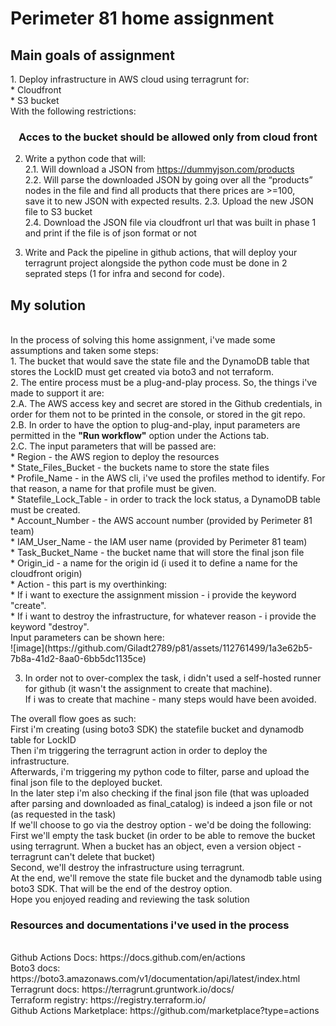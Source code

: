 <h1>Perimeter 81 home assignment</h1>
<h2>Main goals of assignment</h2>
1. Deploy infrastructure in AWS cloud using terragrunt for: <br>
    * Cloudfront <br>
    * S3 bucket <br>
With the following restrictions: <br>
<b><div align="center"><h3>Acces to the bucket should be allowed only from cloud front</b></div></h3>

2. Write a python code that will: <br>
2.1. Will download a JSON from https://dummyjson.com/products <br>
2.2. Will parse the downloaded JSON by going over all the “products” nodes in the file and find all products that there prices are >=100, <br>
save it to new JSON with expected results.
2.3. Upload the new JSON file to S3 bucket <br>
2.4. Download the JSON file via cloudfront url that was built in phase 1 and print if the file is of json format or not<br>

3. Write and Pack the pipeline in github actions, that will deploy your terragrunt project alongside the python code must be done in 2 seprated steps
(1 for infra and second for code).

<h2>My solution</h2><br>
In the process of solving this home assignment, i've made some assumptions and taken some steps:<br>
1. The bucket that would save the state file and the DynamoDB table that stores the LockID must get created via boto3 and not terraform. <br>
2. The entire process must be a plug-and-play process. So, the things i've made to support it are:<br>
2.A. The AWS access key and secret are stored in the Github credentials, in order for them not to be printed in the console, or stored in the git repo. <br>
2.B. In order to have the option to plug-and-play, input parameters are permitted in the <b>"Run workflow"</b> option under the Actions tab. <br>
2.C. The input parameters that will be passed are:<br>
    * Region - the AWS region to deploy the resources<br>
    * State_Files_Bucket - the buckets name to store the state files<br>
    * Profile_Name - in the AWS cli, i've used the profiles method to identify. For that reason, a name for that profile must be given.<br>
    * Statefile_Lock_Table - in order to track the lock status, a DynamoDB table must be created.<br>
    * Account_Number - the AWS account number (provided by Perimeter 81 team)<br>
    * IAM_User_Name - the IAM user name (provided by Perimeter 81 team)<br>
    * Task_Bucket_Name - the bucket name that will store the final json file<br>
    * Origin_id - a name for the origin id (i used it to define a name for the cloudfront origin)<br>
    * Action - this part is my overthinking:<br>
      * If i want to execture the assignment mission - i provide the keyword "create".<br> 
      * If i want to destroy the infrastructure, for whatever reason - i provide the keyword "destroy". <br>
Input parameters can be shown here:<br>
![image](https://github.com/Giladt2789/p81/assets/112761499/1a3e62b5-7b8a-41d2-8aa0-6bb5dc1135ce)

3. In order not to over-complex the task, i didn't used a self-hosted runner for github (it wasn't the assignment to create that machine).<br>
If i was to create that machine - many steps would have been avoided.<br>

The overall flow goes as such:<br>
First i'm creating (using boto3 SDK) the statefile bucket and dynamodb table for LockID <br>
Then i'm triggering the terragrunt action in order to deploy the infrastructure.<br>
Afterwards, i'm triggering my python code to filter, parse and upload the final json file to the deployed bucket. <br>
In the later step i'm also checking if the final json file (that was uploaded after parsing and downloaded as final_catalog) is indeed a json file or not (as requested in the task)<br>
If we'll choose to go via the destroy option - we'd be doing the following:<br>
First we'll empty the task bucket (in order to be able to remove the bucket using terragrunt. When a bucket has an object, even a version object - terragrunt can't delete that bucket)<br>
Second, we'll destroy the infrastructure using terragrunt.<br>
At the end, we'll remove the state file bucket and the dynamodb table using boto3 SDK. That will be the end of the destroy option.<br>
Hope you enjoyed reading and reviewing the task solution<br>

<h3>Resources and documentations i've used in the process</h3><br>
Github Actions Docs: https://docs.github.com/en/actions<br>
Boto3 docs: https://boto3.amazonaws.com/v1/documentation/api/latest/index.html<br>
Terragrunt docs: https://terragrunt.gruntwork.io/docs/<br>
Terraform registry: https://registry.terraform.io/<br>
Github Actions Marketplace: https://github.com/marketplace?type=actions <br>
